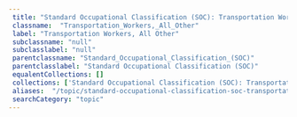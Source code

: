 ```yaml
--- 
 title: "Standard Occupational Classification (SOC): Transportation Workers, All Other" 
 classname:  "Transportation_Workers,_All_Other" 
 label: "Transportation Workers, All Other" 
 subclassname: "null" 
 subclasslabel: "null" 
 parentclassname: "Standard_Occupational_Classification_(SOC)" 
 parentclasslabel: "Standard Occupational Classification (SOC)" 
 equalentCollections: [] 
 collections: ['Standard Occupational Classification (SOC): Transportation Workers, All Other']
 aliases:  "/topic/standard-occupational-classification-soc-transportation-workers-all-other"  
 searchCategory: "topic" 
---
```

